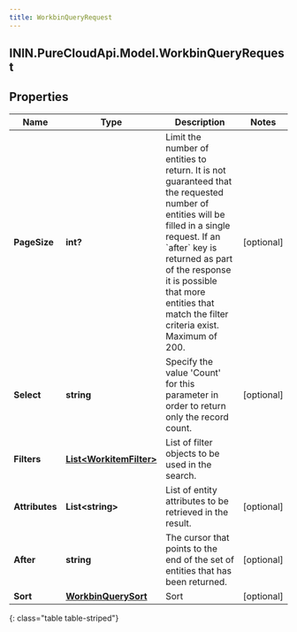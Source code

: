 ```yaml
---
title: WorkbinQueryRequest
---
```

## ININ.PureCloudApi.Model.WorkbinQueryRequest

## Properties

|Name | Type | Description | Notes|
|------------ | ------------- | ------------- | -------------|
| **PageSize** | **int?** | Limit the number of entities to return. It is not guaranteed that the requested number of entities will be filled in a single request. If an &#x60;after&#x60; key is returned as part of the response it is possible that more entities that match the filter criteria exist. Maximum of 200. | [optional] |
| **Select** | **string** | Specify the value &#39;Count&#39; for this parameter in order to return only the record count. | [optional] |
| **Filters** | [**List&lt;WorkitemFilter&gt;**](WorkitemFilter.html) | List of filter objects to be used in the search. | |
| **Attributes** | **List&lt;string&gt;** | List of entity attributes to be retrieved in the result. | [optional] |
| **After** | **string** | The cursor that points to the end of the set of entities that has been returned. | [optional] |
| **Sort** | [**WorkbinQuerySort**](WorkbinQuerySort.html) | Sort | [optional] |
{: class="table table-striped"}


